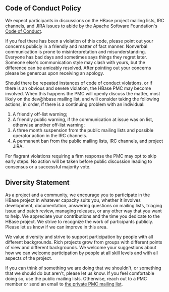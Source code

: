 ## Code of Conduct Policy

We expect participants in discussions on the HBase project mailing lists, IRC channels, and JIRA issues to abide by the Apache Software Foundation's [Code of Conduct](http://apache.org/foundation/policies/conduct.html).

If you feel there has been a violation of this code, please point out your concerns publicly in a friendly and matter of fact manner. Nonverbal communication is prone to misinterpretation and misunderstanding. Everyone has bad days and sometimes says things they regret later. Someone else's communication style may clash with yours, but the difference can be amicably resolved. After pointing out your concerns please be generous upon receiving an apology.

Should there be repeated instances of code of conduct violations, or if there is an obvious and severe violation, the HBase PMC may become involved. When this happens the PMC will openly discuss the matter, most likely on the dev@hbase mailing list, and will consider taking the following actions, in order, if there is a continuing problem with an individual:

1. A friendly off-list warning;
2. A friendly public warning, if the communication at issue was on list, otherwise another off-list warning;
3. A three month suspension from the public mailing lists and possible operator action in the IRC channels.
4. A permanent ban from the public mailing lists, IRC channels, and project JIRA.

For flagrant violations requiring a firm response the PMC may opt to skip early steps. No action will be taken before public discussion leading to consensus or a successful majority vote.

## Diversity Statement

As a project and a community, we encourage you to participate in the HBase project in whatever capacity suits you, whether it involves development, documentation, answering questions on mailing lists, triaging issue and patch review, managing releases, or any other way that you want to help. We appreciate your contributions and the time you dedicate to the HBase project. We strive to recognize the work of participants publicly. Please let us know if we can improve in this area.

We value diversity and strive to support participation by people with all different backgrounds. Rich projects grow from groups with different points of view and different backgrounds. We welcome your suggestions about how we can welcome participation by people at all skill levels and with all aspects of the project.

If you can think of something we are doing that we shouldn't, or something that we should do but aren't, please let us know. If you feel comfortable doing so, use the public mailing lists. Otherwise, reach out to a PMC member or send an email to [the private PMC mailing list](mailto:private@hbase.apache.org).

